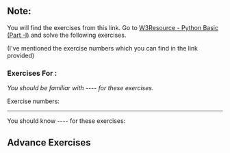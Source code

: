 ## Note:

You will find the exercises from this link. Go to [W3Resource - Python Basic (Part -I)](https://www.w3resource.com/python-exercises/python-basic-exercises.php) and solve the following exercises. 

(I've mentioned the exercise numbers which you can find in the link provided)

### Exercises For :

*You should be familiar with ---- for these exercises.*

Exercise numbers:

-----

You should know ---- for these exercises:


## Advance Exercises


